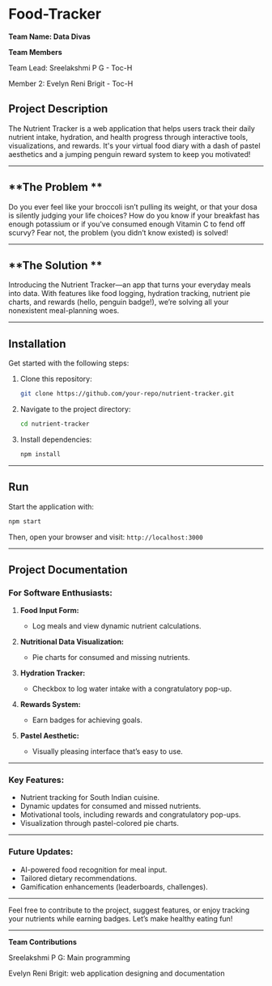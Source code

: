 # Food-Tracker
**Team Name: Data Divas**

**Team Members**

Team Lead: Sreelakshmi P G - Toc-H

Member 2: Evelyn Reni Brigit - Toc-H

## **Project Description**
The Nutrient Tracker is a web application that helps users track their daily nutrient intake, hydration, and health progress through interactive tools, visualizations, and rewards. It's your virtual food diary with a dash of pastel aesthetics and a jumping penguin reward system to keep you motivated!

---

## **The Problem **
Do you ever feel like your broccoli isn’t pulling its weight, or that your dosa is silently judging your life choices? How do you know if your breakfast has enough potassium or if you've consumed enough Vitamin C to fend off scurvy? Fear not, the problem (you didn’t know existed) is solved!

---

## **The Solution **
Introducing the Nutrient Tracker—an app that turns your everyday meals into data. With features like food logging, hydration tracking, nutrient pie charts, and rewards (hello, penguin badge!), we’re solving all your nonexistent meal-planning woes.

---

## **Installation**
Get started with the following steps:

1. Clone this repository:
   ```bash
   git clone https://github.com/your-repo/nutrient-tracker.git
   ```

2. Navigate to the project directory:
   ```bash
   cd nutrient-tracker
   ```

3. Install dependencies:
   ```bash
   npm install
   ```

---

## **Run**
Start the application with:

```bash
npm start
```

Then, open your browser and visit: `http://localhost:3000`

---

## **Project Documentation**

### **For Software Enthusiasts:**

1. **Food Input Form:**
   - Log meals and view dynamic nutrient calculations.

2. **Nutritional Data Visualization:**
   - Pie charts for consumed and missing nutrients.

3. **Hydration Tracker:**
   - Checkbox to log water intake with a congratulatory pop-up.

4. **Rewards System:**
   - Earn badges for achieving goals.

5. **Pastel Aesthetic:**
   - Visually pleasing interface that’s easy to use.

---

### **Key Features:**
- Nutrient tracking for South Indian cuisine.
- Dynamic updates for consumed and missed nutrients.
- Motivational tools, including rewards and congratulatory pop-ups.
- Visualization through pastel-colored pie charts.

---

### **Future Updates:**
- AI-powered food recognition for meal input.
- Tailored dietary recommendations.
- Gamification enhancements (leaderboards, challenges).

---

Feel free to contribute to the project, suggest features, or enjoy tracking your nutrients while earning badges. Let’s make healthy eating fun!

---

**Team Contributions**

Sreelakshmi P G: Main programming

Evelyn Reni Brigit: web application designing and documentation
